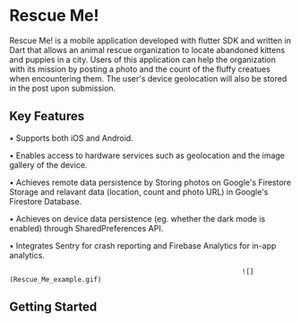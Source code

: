 # Rescue Me!

Rescue Me! is a mobile application developed with flutter SDK and written in Dart that allows an animal rescue organization to locate abandoned kittens and puppies in a city. Users of this application can help the organization with its mission by posting a photo and the count of the fluffy creatues when encountering them. The  user's device geolocation will also be stored in the post upon submission.   

## Key Features

• Supports both iOS and Android.

•	Enables access to hardware services such as geolocation and the image gallery of the device.

•	Achieves remote data persistence by Storing photos on Google's Firestore Storage and relavant data (location, count and photo URL) in Google's Firestore Database.

•	Achieves on device data persistence (eg. whether the dark mode is enabled) through SharedPreferences API.

•	Integrates Sentry for crash reporting and Firebase Analytics for in-app analytics.

                                                              ![](Rescue_Me_example.gif)

## Getting Started


